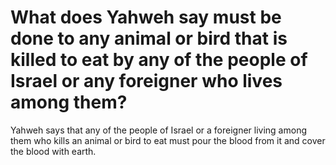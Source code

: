 # What does Yahweh say must be done to any animal or bird that is killed to eat by any of the people of Israel or any foreigner who lives among them?

Yahweh says that any of the people of Israel or a foreigner living among them who kills an animal or bird to eat must pour the blood from it and cover the blood with earth.
